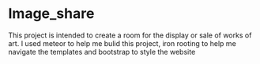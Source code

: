 # Image_share
This project is intended to create a room for the display or sale of works of art.
I used meteor to help me bulid this project, iron rooting to help me navigate the templates and
bootstrap to style the website

